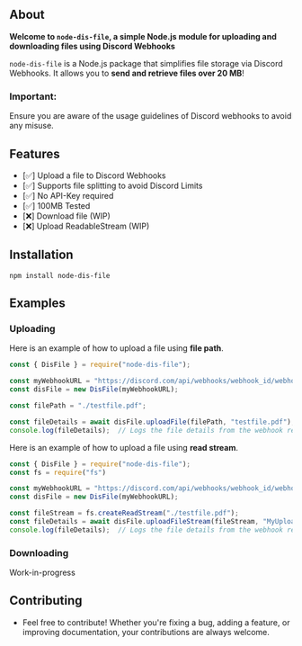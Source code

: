 ## About

<strong>Welcome to `node-dis-file`, a simple Node.js module for uploading and downloading files using Discord Webhooks</strong>

`node-dis-file` is a Node.js package that simplifies file storage via Discord Webhooks. It allows you to <strong>send and retrieve files over 20 MB</strong>!

### <strong>Important:</strong>
Ensure you are aware of the usage guidelines of Discord webhooks to avoid any misuse.

## Features
- [✅] Upload a file to Discord Webhooks
- [✅] Supports file splitting to avoid Discord Limits
- [✅] No API-Key required
- [✅] 100MB Tested
- [❌] Download file (WIP)
- [❌] Upload ReadableStream (WIP)

## Installation

```sh-session
npm install node-dis-file
```

## Examples

### Uploading

Here is an example of how to upload a file using <strong>file path</strong>.

```javascript
const { DisFile } = require("node-dis-file");

const myWebhookURL = "https://discord.com/api/webhooks/webhook_id/webhook_token";
const disFile = new DisFile(myWebhookURL);

const filePath = "./testfile.pdf";

const fileDetails = await disFile.uploadFile(filePath, "testfile.pdf");
console.log(fileDetails);  // Logs the file details from the webhook response
```

Here is an example of how to upload a file using <strong>read stream</strong>.
```javascript
const { DisFile } = require("node-dis-file");
const fs = require("fs")

const myWebhookURL = "https://discord.com/api/webhooks/webhook_id/webhook_token";
const disFile = new DisFile(myWebhookURL);

const fileStream = fs.createReadStream("./testfile.pdf");
const fileDetails = await disFile.uploadFileStream(fileStream, "MyUploadedPDF.pdf") // Any Readable Stream
console.log(fileDetails);  // Logs the file details from the webhook response
```

### Downloading
Work-in-progress

## Contributing

- Feel free to contribute! Whether you're fixing a bug, adding a feature, or improving documentation, your contributions are always welcome.